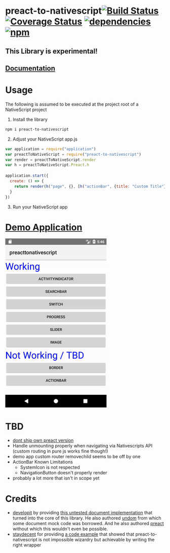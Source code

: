 # preact-to-nativescript[![Build Status](https://travis-ci.org/Hizoul/preact-to-nativescript.svg?branch=master)](https://travis-ci.org/Hizoul/preact-to-nativescript) [![Coverage Status](https://coveralls.io/repos/github/Hizoul/preact-to-nativescript/badge.svg?branch=master)](https://coveralls.io/github/Hizoul/preact-to-nativescript?branch=master) [![dependencies](https://david-dm.org/Hizoul/preact-to-nativescript.png)](https://david-dm.org/Hizoul/preact-to-nativescript) [![npm](https://img.shields.io/npm/v/preact-to-nativescript.svg)](https://www.npmjs.com/package/preact-to-nativescript)
## This Library is experimental!
## [Documentation](https://rawgit.com/Hizoul/preact-to-nativescript/master/docs/_book/index.html)

# Usage
The following is assumed to be executed at the project root of a NativeScript project

1. Install the library
```bash
npm i preact-to-nativescript
```
2. Adjust your NativeScript app.js
```javascript
var application = require("application")
var preactToNativeScript = require("preact-to-nativescript")
var render = preactToNativeScript.render
var h = preactToNativeScript.Preact.h

application.start({
  create: () => {
    return render(h("page", {}, [h("actionBar", {title: "Custom Title"}), h("stackLayout", {}, [h("label", {text: "preact-to-nativescript page"}, [])])]))
  }
})
```
3. Run your NativeScript app

# [Demo Application](https://github.com/Hizoul/preact-nativescript-demo)
![Demo](https://github.com/Hizoul/proposal-for-preact-to-nativescript/raw/master/demo.gif)


# TBD
- [dont ship own preact version](https://github.com/developit/preact/pull/978)
- Handle unmounting properly when navigating via Nativescripts API (custom routing in pure js works fine though!)
- demo app custom router removechild seems to be off by one
- ActionBar Known Limitations
  - SystemIcon is not respected
  - NavigationButton doesn't properly render
- probably a lot more that isn't in scope yet

# Credits
- [developit](https://github.com/developit) by providing [this untested document implementation](https://github.com/staydecent/nativescript-preact/issues/4#issuecomment-323900569) that turned into the core of this library. He also authored [undom](https://github.com/developit/undom) from which some document mock code was borrowed. And he also authored [preact](https://github.com/developit/preact) without which this wouldn't even be possible.
- [staydecent](https://github.com/staydecent) for providing [a code example](https://github.com/staydecent/nativescript-preact) that showed that preact-to-nativescript is not impossible wizardry but achievable by writing the right wrapper